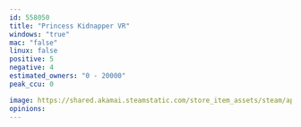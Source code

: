 ```yaml
---
id: 558050
title: "Princess Kidnapper VR"
windows: "true"
mac: "false"
linux: false
positive: 5
negative: 4
estimated_owners: "0 - 20000"
peak_ccu: 0

image: https://shared.akamai.steamstatic.com/store_item_assets/steam/apps/558050/header.jpg?t=1509753266
opinions:
---
```

